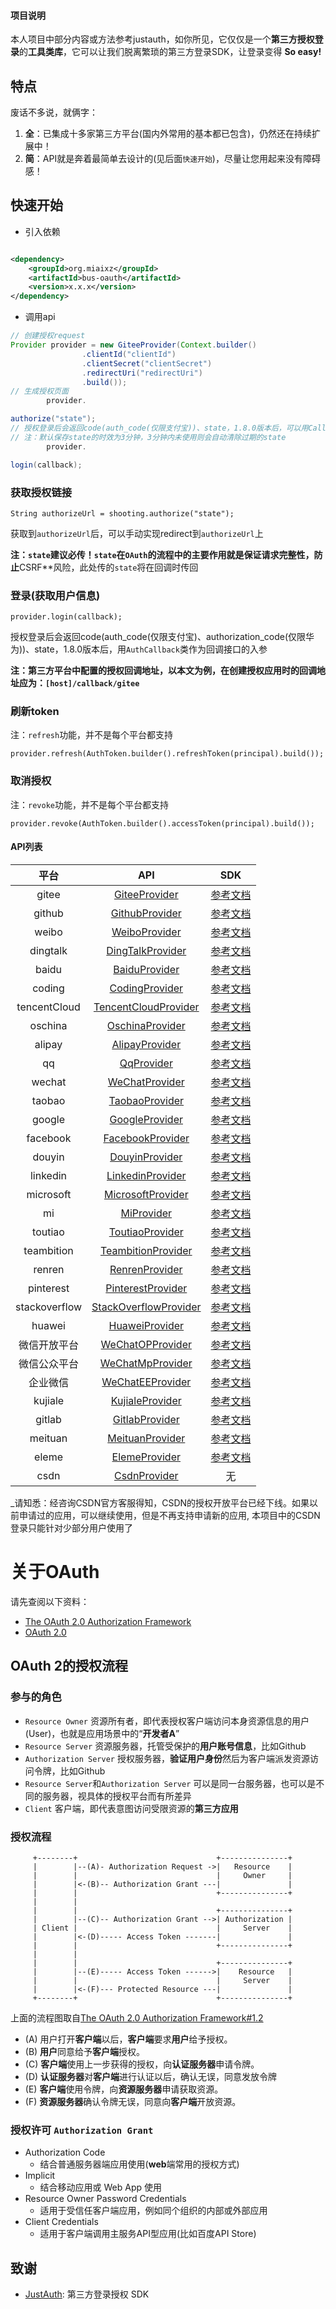 #### 项目说明

本人项目中部分内容或方法参考justauth，如你所见，它仅仅是一个**第三方授权登录**的**工具类库**，它可以让我们脱离繁琐的第三方登录SDK，让登录变得
**So easy!**

## 特点

废话不多说，就俩字：

1. **全**：已集成十多家第三方平台(国内外常用的基本都已包含)，仍然还在持续扩展中！
2. **简**：API就是奔着最简单去设计的(见后面`快速开始`)，尽量让您用起来没有障碍感！

## 快速开始

- 引入依赖

```xml

<dependency>
    <groupId>org.miaixz</groupId>
    <artifactId>bus-oauth</artifactId>
    <version>x.x.x</version>
</dependency>
```

- 调用api

```java
// 创建授权request
Provider provider = new GiteeProvider(Context.builder()
                .clientId("clientId")
                .clientSecret("clientSecret")
                .redirectUri("redirectUri")
                .build());
// 生成授权页面
        provider.

authorize("state");
// 授权登录后会返回code(auth_code(仅限支付宝))、state，1.8.0版本后，可以用Callback类作为回调接口的参数
// 注：默认保存state的时效为3分钟，3分钟内未使用则会自动清除过期的state
        provider.

login(callback);
```

### 获取授权链接

```
String authorizeUrl = shooting.authorize("state");
```

获取到`authorizeUrl`后，可以手动实现redirect到`authorizeUrl`上

**注：`state`建议必传！`state`在`OAuth`的流程中的主要作用就是保证请求完整性，防止**CSRF**风险，此处传的`state`将在回调时传回

### 登录(获取用户信息)

```
provider.login(callback);
```

授权登录后会返回code(auth_code(仅限支付宝)、authorization_code(仅限华为))、state，1.8.0版本后，用`AuthCallback`类作为回调接口的入参

**注：第三方平台中配置的授权回调地址，以本文为例，在创建授权应用时的回调地址应为：`[host]/callback/gitee`**

### 刷新token

注：`refresh`功能，并不是每个平台都支持

```
provider.refresh(AuthToken.builder().refreshToken(principal).build());
```

### 取消授权

注：`revoke`功能，并不是每个平台都支持

```
provider.revoke(AuthToken.builder().accessToken(principal).build());
```

#### API列表

|      平台       |                                                                         API                                                                         |                                                                                 SDK                                                                                 |
|:-------------:|:---------------------------------------------------------------------------------------------------------------------------------------------------:|:-------------------------------------------------------------------------------------------------------------------------------------------------------------------:|
|     gitee     |         [GiteeProvider](https://github.com/818000/bus/tree/master/bus-oauth/src/main/java/org/miaixz/bus/oauth/provider/GiteeProvider.java)         |                                            <a href="https://gitee.com/api/v5/oauth_doc#list_1" target="_blank">参考文档</a>                                             |
|    github     |        [GithubProvider](https://github.com/818000/bus/tree/master/bus-oauth/src/main/java/org/miaixz/bus/oauth/provider/GithubProvider.java)        |                          <a href="https://developer.github.com/apps/building-oauth-apps/authorizing-oauth-apps/" target="_blank">参考文档</a>                           |
|     weibo     |         [WeiboProvider](https://github.com/818000/bus/tree/master/bus-oauth/src/main/java/org/miaixz/bus/oauth/provider/WeiboProvider.java)         |                        <a href="https://open.weibo.com/wiki/%E6%8E%88%E6%9D%83%E6%9C%BA%E5%88%B6%E8%AF%B4%E6%98%8E" target="_blank">参考文档</a>                        |
|   dingtalk    |      [DingTalkProvider](https://github.com/818000/bus/tree/master/bus-oauth/src/main/java/org/miaixz/bus/oauth/provider/DingTalkProvider.java)      |                                     <a href="https://open-doc.dingtalk.com/microapp/serverapi2/kymkv6" target="_blank">参考文档</a>                                     |
|     baidu     |         [BaiduProvider](https://github.com/818000/bus/tree/master/bus-oauth/src/main/java/org/miaixz/bus/oauth/provider/BaiduProvider.java)         |                                    <a href="http://developer.baidu.com/wiki/index.php?title=docs/oauth" target="_blank">参考文档</a>                                    |
|    coding     |        [CodingProvider](https://github.com/818000/bus/tree/master/bus-oauth/src/main/java/org/miaixz/bus/oauth/provider/CodingProvider.java)        |                                                 <a href="https://open.coding.net/open-api" target="_blank">参考文档</a>                                                 |
| tencentCloud  |  [TencentCloudProvider](https://github.com/818000/bus/tree/master/bus-oauth/src/main/java/org/miaixz/bus/oauth/provider/TencentCloudProvider.java)  |                                     <a href="https://dev.tencent.com/help/doc/faq/b4e5b7aee786/oauth" target="_blank">参考文档</a>                                      |
|    oschina    |       [OschinaProvider](https://github.com/818000/bus/tree/master/bus-oauth/src/main/java/org/miaixz/bus/oauth/provider/OschinaProvider.java)       |                                      <a href="https://www.oschina.net/openapi/docs/oauth2_authorize" target="_blank">参考文档</a>                                       |
|    alipay     |        [AlipayProvider](https://github.com/818000/bus/tree/master/bus-oauth/src/main/java/org/miaixz/bus/oauth/provider/AlipayProvider.java)        |      <a href="https://alipay.open.taobao.com/docs/doc.htm?spm=a219a.7629140.0.0.336d4b70GUKXOl&treeId=193&articleId=105809&docType=1" target="_blank">参考文档</a>      |
|      qq       |            [QqProvider](https://github.com/818000/bus/tree/master/bus-oauth/src/main/java/org/miaixz/bus/oauth/provider/QqProvider.java)            |                  <a href="https://wiki.connect.qq.com/%E4%BD%BF%E7%94%A8authorization_code%E8%8E%B7%E5%8F%96access_token" target="_blank">参考文档</a>                  |
|    wechat     |        [WeChatProvider](https://github.com/818000/bus/tree/master/bus-oauth/src/main/java/org/miaixz/bus/oauth/provider/WeChatProvider.java)        | <a href="https://open.weixin.qq.com/cgi-bin/showdocument?action=dir_list&t=resource/res_list&verify=1&id=open1419316505&principal=&lang=zh_CN" target="_blank">参考文档</a> |
|    taobao     |        [TaobaoProvider](https://github.com/818000/bus/tree/master/bus-oauth/src/main/java/org/miaixz/bus/oauth/provider/TaobaoProvider.java)        |            <a href="https://open.taobao.com/doc.htm?spm=a219a.7386797.0.0.4e00669acnkQy6&source=search&docId=105590&docType=1" target="_blank">参考文档</a>             |
|    google     |        [GoogleProvider](https://github.com/818000/bus/tree/master/bus-oauth/src/main/java/org/miaixz/bus/oauth/provider/GoogleProvider.java)        |                                  <a href="https://developers.google.com/identity/protocols/OpenIDConnect" target="_blank">参考文档</a>                                  |
|   facebook    |      [FacebookProvider](https://github.com/818000/bus/tree/master/bus-oauth/src/main/java/org/miaixz/bus/oauth/provider/FacebookProvider.java)      |                         <a href="https://developers.facebook.com/docs/facebook-login/manually-build-a-login-flow" target="_blank">参考文档</a>                          |
|    douyin     |        [DouyinProvider](https://github.com/818000/bus/tree/master/bus-oauth/src/main/java/org/miaixz/bus/oauth/provider/DouyinProvider.java)        |                                           <a href="https://www.douyin.com/platform/doc/m-2-1-1" target="_blank">参考文档</a>                                            |
|   linkedin    |      [LinkedinProvider](https://github.com/818000/bus/tree/master/bus-oauth/src/main/java/org/miaixz/bus/oauth/provider/LinkedinProvider.java)      |         <a href="https://docs.microsoft.com/zh-cn/linkedin/shared/authentication/authorization-code-flow?context=linkedin/context" target="_blank">参考文档</a>         |
|   microsoft   |     [MicrosoftProvider](https://github.com/818000/bus/tree/master/bus-oauth/src/main/java/org/miaixz/bus/oauth/provider/MicrosoftProvider.java)     |                                             <a href="https://docs.microsoft.com/zh-cn/graph/" target="_blank">参考文档</a>                                              |
|      mi       |            [MiProvider](https://github.com/818000/bus/tree/master/bus-oauth/src/main/java/org/miaixz/bus/oauth/provider/MiProvider.java)            |                                          <a href="https://dev.mi.com/console/doc/detail?pId=711" target="_blank">参考文档</a>                                           |
|    toutiao    |       [ToutiaoProvider](https://github.com/818000/bus/tree/master/bus-oauth/src/main/java/org/miaixz/bus/oauth/provider/ToutiaoProvider.java)       |                                         <a href="https://open.mp.toutiao.com/#/resource?_k=y7mfgk" target="_blank">参考文档</a>                                         |
|  teambition   |    [TeambitionProvider](https://github.com/818000/bus/tree/master/bus-oauth/src/main/java/org/miaixz/bus/oauth/provider/TeambitionProvider.java)    |                                                   <a href="https://docs.teambition.com/" target="_blank">参考文档</a>                                                   |
|    renren     |        [RenrenProvider](https://github.com/818000/bus/tree/master/bus-oauth/src/main/java/org/miaixz/bus/oauth/provider/RenrenProvider.java)        |                                               <a href="http://open.renren.com/wiki/OAuth2.0" target="_blank">参考文档</a>                                               |
|   pinterest   |     [PinterestProvider](https://github.com/818000/bus/tree/master/bus-oauth/src/main/java/org/miaixz/bus/oauth/provider/PinterestProvider.java)     |                                        <a href="https://developers.pinterest.com/docs/api/overview" target="_blank">参考文档</a>                                        |
| stackoverflow | [StackOverflowProvider](https://github.com/818000/bus/tree/master/bus-oauth/src/main/java/org/miaixz/bus/oauth/provider/StackOverflowProvider.java) |                                        <a href="https://api.stackexchange.com/docs/authentication" target="_blank">参考文档</a>                                         |
|    huawei     |        [HuaweiProvider](https://github.com/818000/bus/tree/master/bus-oauth/src/main/java/org/miaixz/bus/oauth/provider/HuaweiProvider.java)        |                                  <a href="https://developer.huawei.com/consumer/cn/devservice/doc/30101" target="_blank">参考文档</a>                                   |
|    微信开放平台     |      [WeChatOPProvider](https://github.com/818000/bus/tree/master/bus-oauth/src/main/java/org/miaixz/bus/oauth/provider/WeChatOPProvider.java)      | <a href="https://open.weixin.qq.com/cgi-bin/showdocument?action=dir_list&t=resource/res_list&verify=1&id=open1419316505&principal=&lang=zh_CN" target="_blank">参考文档</a> |
|    微信公众平台     |      [WeChatMpProvider](https://github.com/818000/bus/tree/master/bus-oauth/src/main/java/org/miaixz/bus/oauth/provider/WeChatMpProvider.java)      |                  <a href="https://developers.weixin.qq.com/doc/offiaccount/OA_Web_Apps/Wechat_webpage_authorization.html" target="_blank">参考文档</a>                  |
|     企业微信      |      [WeChatEEProvider](https://github.com/818000/bus/tree/master/bus-oauth/src/main/java/org/miaixz/bus/oauth/provider/WeChatEEProvider.java)      |                                    <a href="https://open.work.weixin.qq.com/api/doc#90000/90135/90664" target="_blank">参考文档</a>                                     |
|    kujiale    |       [KujialeProvider](https://github.com/818000/bus/tree/master/bus-oauth/src/main/java/org/miaixz/bus/oauth/provider/KujialeProvider.java)       |                                       <a href="https://open.kujiale.com/open/apps/2/docs?doc_id=95" target="_blank">参考文档</a>                                        |
|    gitlab     |        [GitlabProvider](https://github.com/818000/bus/tree/master/bus-oauth/src/main/java/org/miaixz/bus/oauth/provider/GitlabProvider.java)        |                                            <a href="https://docs.gitlab.com/ee/api/oauth2.html" target="_blank">参考文档</a>                                            |
|    meituan    |       [MeituanProvider](https://github.com/818000/bus/tree/master/bus-oauth/src/main/java/org/miaixz/bus/oauth/provider/MeituanProvider.java)       |                                        <a href="http://open.waimai.meituan.com/openapi_docs/oauth/" target="_blank">参考文档</a>                                        |
|     eleme     |         [ElemeProvider](https://github.com/818000/bus/tree/master/bus-oauth/src/main/java/org/miaixz/bus/oauth/provider/ElemeProvider.java)         |                                        <a href="https://open.shop.ele.me/openapi/documents/khd001" target="_blank">参考文档</a>                                         |
|     csdn      |          [CsdnProvider](https://github.com/818000/bus/tree/master/bus-oauth/src/main/java/org/miaixz/bus/oauth/provider/CsdnProvider.java)          |                                                                                  无                                                                                  |

_请知悉：经咨询CSDN官方客服得知，CSDN的授权开放平台已经下线。如果以前申请过的应用，可以继续使用，但是不再支持申请新的应用,
本项目中的CSDN登录只能针对少部分用户使用了

# 关于OAuth

请先查阅以下资料：

- [The OAuth 2.0 Authorization Framework](https://tools.ietf.org/html/rfc6749)
- [OAuth 2.0](https://oauth.net/2/)

## OAuth 2的授权流程

### 参与的角色

- `Resource Owner` 资源所有者，即代表授权客户端访问本身资源信息的用户(User)，也就是应用场景中的“**开发者A**”
- `Resource Server` 资源服务器，托管受保护的**用户账号信息**，比如Github
- `Authorization Server` 授权服务器，**验证用户身份**然后为客户端派发资源访问令牌，比如Github
- `Resource Server`和`Authorization Server` 可以是同一台服务器，也可以是不同的服务器，视具体的授权平台而有所差异
- `Client` 客户端，即代表意图访问受限资源的**第三方应用**

### 授权流程

```
     +--------+                               +---------------+
     |        |--(A)- Authorization Request ->|   Resource    |
     |        |                               |     Owner     |
     |        |<-(B)-- Authorization Grant ---|               |
     |        |                               +---------------+
     |        |
     |        |                               +---------------+
     |        |--(C)-- Authorization Grant -->| Authorization |
     | Client |                               |     Server    |
     |        |<-(D)----- Access Token -------|               |
     |        |                               +---------------+
     |        |
     |        |                               +---------------+
     |        |--(E)----- Access Token ------>|    Resource   |
     |        |                               |     Server    |
     |        |<-(F)--- Protected Resource ---|               |
     +--------+                               +---------------+
```

上面的流程图取自[The OAuth 2.0 Authorization Framework#1.2](https://tools.ietf.org/html/rfc6749#section-1.2)

- (A)  用户打开**客户端**以后，**客户端**要求**用户**给予授权。
- (B)  **用户**同意给予**客户端**授权。
- (C)  **客户端**使用上一步获得的授权，向**认证服务器**申请令牌。
- (D)  **认证服务器**对**客户端**进行认证以后，确认无误，同意发放令牌
- (E)  **客户端**使用令牌，向**资源服务器**申请获取资源。
- (F)  **资源服务器**确认令牌无误，同意向**客户端**开放资源。

### 授权许可 `Authorization Grant`

- Authorization Code
    - 结合普通服务器端应用使用(**web**端常用的授权方式)
- Implicit
    - 结合移动应用或 Web App 使用
- Resource Owner Password Credentials
    - 适用于受信任客户端应用，例如同个组织的内部或外部应用
- Client Credentials
    - 适用于客户端调用主服务API型应用(比如百度API Store)

## 致谢

- [JustAuth](https://github.com/justauth/JustAuth): 第三方登录授权 SDK
